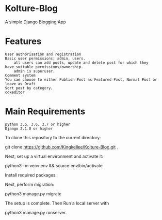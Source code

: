 # Kolture-Blog
A simple Django Blogging App

# Features

    User authorisation and registration
    Basic user permissions: admin, users.
        all users can add posts, update and delete post for which they have suitable permissions/ownership.
        admin is superuser.
    Comment system
    You can choose to either Publish Post as Featured Post, Normal Post or leave as Draft
    Sort post by category.
    cdkeditor
  
# Main Requirements

    python 3.5, 3.6, 3.7 or higher
    Django 2.1.8 or higher
 
To clone this repository to the current directory:

git clone https://github.com/Kingkellee/Kolture-Blog.git .

Next, set up a virtual environment and activate it:

python3 -m venv env && source env/bin/activate

Install required packages:

Next, perform migration:

python3 manage.py migrate

The setup is complete. Then Run a local server with

python3 manage.py runserver.
